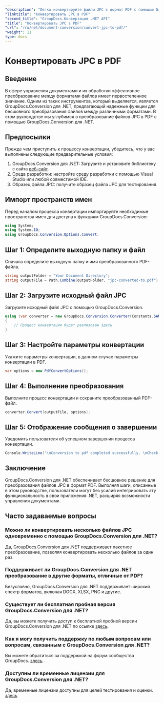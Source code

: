 ```yaml
---
"description": "Легко конвертируйте файлы JPC в формат PDF с помощью GroupDocs.Conversion для .NET. Расширьте возможности управления документами с помощью этого бесшовного решения."
"linktitle": "Конвертировать JPC в PDF"
"second_title": "GroupDocs.Конвертация .NET API"
"title": "Конвертировать JPC в PDF"
"url": "/ru/net/document-conversion/convert-jpc-to-pdf/"
"weight": 11
type: docs
---
```

# Конвертировать JPC в PDF

## Введение
В сфере управления документами и их обработки эффективное преобразование между форматами файлов имеет первостепенное значение. Одним из таких инструментов, который выделяется, является GroupDocs.Conversion для .NET, предлагающий надежные функции для бесшовного преобразования файлов между различными форматами. В этом руководстве мы углубимся в преобразование файлов JPC в PDF с помощью GroupDocs.Conversion для .NET.
## Предпосылки
Прежде чем приступить к процессу конвертации, убедитесь, что у вас выполнены следующие предварительные условия:
1. GroupDocs.Conversion для .NET: Загрузите и установите библиотеку с сайта [веб-сайт](https://releases.groupdocs.com/conversion/net/).
2. Среда разработки: настройте среду разработки с помощью Visual Studio или любой совместимой IDE.
3. Образец файла JPC: получите образец файла JPC для тестирования.

## Импорт пространств имен
Перед началом процесса конвертации импортируйте необходимые пространства имен для доступа к функциям GroupDocs.Conversion:
```csharp
using System;
using System.IO;
using GroupDocs.Conversion.Options.Convert;
```

## Шаг 1: Определите выходную папку и файл
Сначала определите выходную папку и имя преобразованного PDF-файла.
```csharp
string outputFolder = "Your Document Directory";
string outputFile = Path.Combine(outputFolder, "jpc-converted-to.pdf");
```
## Шаг 2: Загрузите исходный файл JPC
Загрузите исходный файл JPC с помощью GroupDocs.Conversion.
```csharp
using (var converter = new GroupDocs.Conversion.Converter(Constants.SAMPLE_JPC))
{
    // Процесс конвертации будет реализован здесь.
}
```
## Шаг 3: Настройте параметры конвертации
Укажите параметры конвертации, в данном случае параметры конвертации в PDF.
```csharp
var options = new PdfConvertOptions();
```
## Шаг 4: Выполнение преобразования
Выполните процесс конвертации и сохраните преобразованный PDF-файл.
```csharp
converter.Convert(outputFile, options);
```
## Шаг 5: Отображение сообщения о завершении
Уведомить пользователя об успешном завершении процесса конвертации.
```csharp
Console.WriteLine("\nConversion to pdf completed successfully. \nCheck output in {0}", outputFolder);
```

## Заключение
GroupDocs.Conversion для .NET обеспечивает бесшовное решение для преобразования файлов JPC в формат PDF. Выполняя шаги, описанные в этом руководстве, пользователи могут без усилий интегрировать эту функциональность в свои приложения .NET, расширяя возможности управления документами.
## Часто задаваемые вопросы
### Можно ли конвертировать несколько файлов JPC одновременно с помощью GroupDocs.Conversion для .NET?
Да, GroupDocs.Conversion для .NET поддерживает пакетное преобразование, позволяя конвертировать несколько файлов за один раз.
### Поддерживает ли GroupDocs.Conversion для .NET преобразование в другие форматы, отличные от PDF?
Безусловно, GroupDocs.Conversion для .NET поддерживает широкий спектр форматов, включая DOCX, XLSX, PNG и другие.
### Существует ли бесплатная пробная версия GroupDocs.Conversion для .NET?
Да, вы можете получить доступ к бесплатной пробной версии GroupDocs.Conversion для .NET по ссылке [здесь](https://releases.groupdocs.com/).
### Как я могу получить поддержку по любым вопросам или вопросам, связанным с GroupDocs.Conversion для .NET?
Вы можете обратиться за поддержкой на форум сообщества GroupDocs. [здесь](https://forum.groupdocs.com/c/conversion/11).
### Доступны ли временные лицензии для GroupDocs.Conversion для .NET?
Да, временные лицензии доступны для целей тестирования и оценки. [здесь](https://purchase.groupdocs.com/temporary-license/).